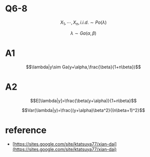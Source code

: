 # Q6-8

$$X_1,\cdots,X_n,i.i.d.\sim Po(\lambda)$$

$$\lambda\sim Ga(\alpha,\beta)$$

# A1

$$\lambda|y\sim Ga(y+\alpha,\frac{\beta}{1+n\beta})$$

# A2

$$E[\lambda|y]=\frac{\beta(y+\alpha)}{1+n\beta}$$

$$Var(\lambda|y)=\frac{(y+\alpha)\beta^2}{(n\beta+1)^2}$$

# reference

* [https://sites.google.com/site/ktatsuya77/xian-dai](https://sites.google.com/site/ktatsuya77/xian-dai)